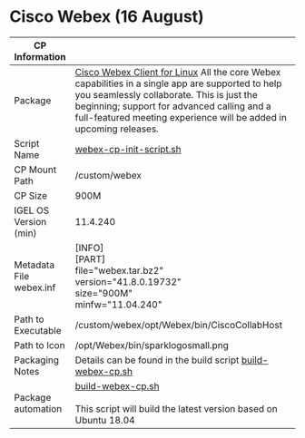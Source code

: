# Cisco Webex (16 August)

|  CP Information |            |
|-----------------|------------|
| Package | [Cisco Webex Client for Linux](https://help.webex.com/en-us/9vstcdb/Webex-for-Linux) All the core Webex capabilities in a single app are supported to help you seamlessly collaborate. This is just the beginning; support for advanced calling and a full-featured meeting experience will be added in upcoming releases. |
| Script Name | [webex-cp-init-script.sh](webex-cp-init-script.sh) |
| CP Mount Path | /custom/webex |
| CP Size | 900M |
| IGEL OS Version (min) | 11.4.240 |
| Metadata File <br /> webex.inf | [INFO] <br /> [PART] <br /> file="webex.tar.bz2" <br /> version="41.8.0.19732" <br /> size="900M" <br /> minfw="11.04.240" |
| Path to Executable | /custom/webex/opt/Webex/bin/CiscoCollabHost |
| Path to Icon | /opt/Webex/bin/sparklogosmall.png |
| Packaging Notes | Details can be found in the build script [build-webex-cp.sh](build-webex-cp.sh) |
| Package automation | [build-webex-cp.sh](build-webex-cp.sh) <br /><br /> This script will build the latest version based on Ubuntu 18.04 |
